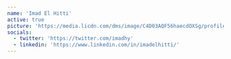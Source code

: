 ```yaml
---
name: 'Imad El Hitti'
active: true
picture: 'https://media.licdn.com/dms/image/C4D03AQF56haecdOXSg/profile-displayphoto-shrink_400_400/0/1550600302168?e=1700092800&v=beta&t=5cAZ7qJ_Fwlx2DvSDwee2nEZABOSMj0-c2H4CrEWL3A'
socials:
  - twitter: 'https://twitter.com/imadhy'
  - linkedin: 'https://www.linkedin.com/in/imadelhitti/'
---
```

